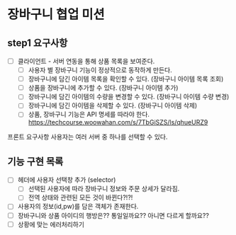 # 장바구니 협업 미션

## step1 요구사항

- [ ] 클라이언트 - 서버 연동을 통해 상품 목록을 보여준다.
  - [ ] 사용자 별 장바구니 기능이 정상적으로 동작하게 만든다.
  - [ ] 장바구니에 담긴 아이템 목록을 확인할 수 있다. (장바구니 아이템 목록 조회)
  - [ ] 상품을 장바구니에 추가할 수 있다. (장바구니 아이템 추가)
  - [ ] 장바구니에 담긴 아이템의 수량을 변경할 수 있다. (장바구니 아이템 수량 변경)
  - [ ] 장바구니에 담긴 아이템을 삭제할 수 있다. (장바구니 아이템 삭제)
  - [ ] 상품, 장바구니 기능은 API 명세를 따라야 한다. https://techcourse.woowahan.com/s/7TbGiSZS/ls/qhueURZ9

프론트 요구사항
사용자는 여러 서버 중 하나를 선택할 수 있다.

## 기능 구현 목록

- [ ] 헤더에 사용자 선택창 추가 (selector)
  - [ ] 선택된 사용자에 따라 장바구니 정보와 주문 상세가 달라짐.
  - [ ] 전역 상태와 관련된 모든 것이 바뀐다?!?!
- [ ] 사용자의 정보(id,pw)를 담은 객체가 존재한다.
- [ ] 장바구니와 상품 아이디의 행방은?? 통일일까요?? 아니면 다르게 할까요??
- [ ] 상황에 맞는 에러처리하기
